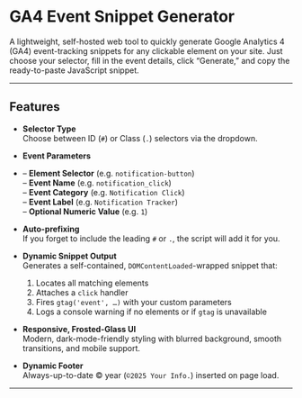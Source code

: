 # GA4 Event Snippet Generator

A lightweight, self-hosted web tool to quickly generate Google Analytics 4 (GA4) event-tracking snippets for any clickable element on your site. Just choose your selector, fill in the event details, click “Generate,” and copy the ready-to-paste JavaScript snippet.

---

## Features

- **Selector Type**  
  Choose between ID (`#`) or Class (`.`) selectors via the dropdown.

- **Event Parameters**
- – **Element Selector** (e.g. `notification-button`)  
  – **Event Name** (e.g. `notification_click`)  
  – **Event Category** (e.g. `Notification Click`)  
  – **Event Label** (e.g. `Notification Tracker`)  
  – **Optional Numeric Value** (e.g. `1`)  

- **Auto-prefixing**  
  If you forget to include the leading `#` or `.`, the script will add it for you.

- **Dynamic Snippet Output**  
  Generates a self-contained, `DOMContentLoaded`-wrapped snippet that:
  1. Locates all matching elements  
  2. Attaches a `click` handler  
  3. Fires `gtag('event', …)` with your custom parameters  
  4. Logs a console warning if no elements or if `gtag` is unavailable

- **Responsive, Frosted-Glass UI**  
  Modern, dark-mode-friendly styling with blurred background, smooth transitions, and mobile support.

- **Dynamic Footer**  
  Always-up-to-date © year (`©2025 Your Info.`) inserted on page load.

---
